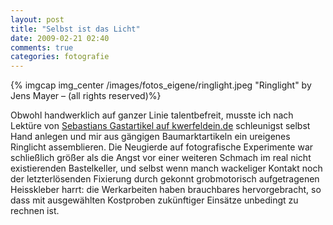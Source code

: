 ```yaml
---
layout: post
title: "Selbst ist das Licht"
date: 2009-02-21 02:40
comments: true
categories: fotografie 
---
```


{% imgcap img_center /images/fotos_eigene/ringlight.jpeg "Ringlight" by Jens Mayer – (all rights reserved)%}

Obwohl handwerklich auf ganzer Linie talentbefreit, musste ich nach Lektüre von [Sebastians Gastartikel auf kwerfeldein.de](http://kwerfeldein.de/index.php/2008/07/26/faszination-ringlicht-bauen-nicht-bauen-lassen/ "Kwerfeldein: Faszinatoin Ringlicht") schleunigst selbst Hand anlegen und mir aus gängigen Baumarktartikeln ein ureigenes Ringlicht assemblieren. Die Neugierde auf fotografische Experimente war schließlich größer als die Angst vor einer weiteren Schmach im real nicht existierenden Bastelkeller, und selbst wenn manch wackeliger Kontakt noch der letzterlösenden Fixierung durch gekonnt grobmotorisch aufgetragenen Heisskleber harrt: die Werkarbeiten haben brauchbares hervorgebracht, so dass mit ausgewählten Kostproben zukünftiger Einsätze unbedingt zu rechnen ist.
